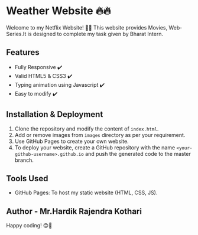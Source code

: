 # Weather Website 🔥🔥
> 

Welcome to my Netflix Website! 🎉🚀 This website provides Movies, Web-Series.It is designed to complete my task given by Bharat Intern. 

## Features

- Fully Responsive ✔️
- Valid HTML5 & CSS3 ✔️
- Typing animation using Javascript ✔️
- Easy to modify ✔️

## Installation & Deployment

1. Clone the repository and modify the content of `index.html`.
2. Add or remove images from `images` directory as per your requirement.
3. Use GitHub Pages to create your own website.
4. To deploy your website, create a GitHub repository with the name `<your-github-username>.github.io` and push the generated code to the master branch.

## Tools Used

- GitHub Pages: To host my static website (HTML, CSS, JS).

## Author - Mr.Hardik Rajendra Kothari
Happy coding! 😊🚀
